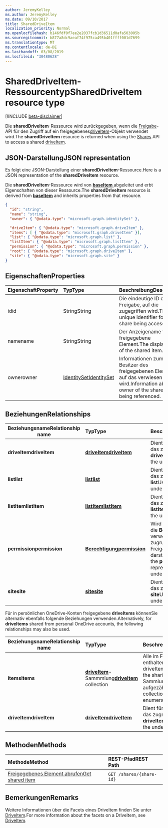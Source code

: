 ```yaml
---
author: JeremyKelley
ms.author: JeremyKelley
ms.date: 09/10/2017
title: SharedDriveItem
localization_priority: Normal
ms.openlocfilehash: b146fdf0f7ee2e2037fcb1d36511d0afa503005b
ms.sourcegitcommit: b877a8dc9aeaf74f975ca495b401ffff001d7699
ms.translationtype: MT
ms.contentlocale: de-DE
ms.lasthandoff: 03/08/2019
ms.locfileid: "30480628"
---
```

# <a name="shareddriveitem-resource-type"></a><span data-ttu-id="db40e-102">SharedDriveItem-Ressourcentyp</span><span class="sxs-lookup"><span data-stu-id="db40e-102">SharedDriveItem resource type</span></span>

[!INCLUDE [beta-disclaimer](../../includes/beta-disclaimer.md)]

<span data-ttu-id="db40e-103">Die **sharedDriveItem**-Ressource wird zurückgegeben, wenn die [Freigabe](../api/shares-get.md)-API für den Zugriff auf ein freigegebenes[driveItem](driveitem.md)-Objekt verwendet wird.</span><span class="sxs-lookup"><span data-stu-id="db40e-103">The **sharedDriveItem** resource is returned when using the [Shares](../api/shares-get.md) API to access a shared [driveItem](driveitem.md).</span></span>

## <a name="json-representation"></a><span data-ttu-id="db40e-104">JSON-Darstellung</span><span class="sxs-lookup"><span data-stu-id="db40e-104">JSON representation</span></span>

<span data-ttu-id="db40e-105">Es folgt eine JSON-Darstellung einer **sharedDriveItem**-Ressource.</span><span class="sxs-lookup"><span data-stu-id="db40e-105">Here is a JSON representation of the **sharedDriveItem** resource.</span></span>

<span data-ttu-id="db40e-106">Die **sharedDriveItem**-Ressource wird von [ **baseItem** ](baseitem.md) abgeleitet und erbt Eigenschaften von dieser Ressource.</span><span class="sxs-lookup"><span data-stu-id="db40e-106">The **sharedDriveItem** resource is derived from [**baseItem**](baseitem.md) and inherits properties from that resource.</span></span>

<!-- {
  "blockType": "resource",
  "baseType": "microsoft.graph.baseItem",
  "optionalProperties": [  ],
  "@odata.type": "microsoft.graph.sharedDriveItem"
}-->

```json
{
  "id": "string",
  "name": "string",
  "owner": { "@odata.type": "microsoft.graph.identitySet" },

  "driveItem": { "@odata.type": "microsoft.graph.driveItem" },
  "items": [ { "@odata.type": "microsoft.graph.driveItem" }],
  "list": { "@odata.type": "microsoft.graph.list" },
  "listItem": { "@odata.type": "microsoft.graph.listItem" },
  "permission": { "@odata.type": "microsoft.graph.permission" },
  "root": { "@odata.type": "microsoft.graph.driveItem" },
  "site": { "@odata.type": "microsoft.graph.site" }
}
```

## <a name="properties"></a><span data-ttu-id="db40e-107">Eigenschaften</span><span class="sxs-lookup"><span data-stu-id="db40e-107">Properties</span></span>

| <span data-ttu-id="db40e-108">Eigenschaft</span><span class="sxs-lookup"><span data-stu-id="db40e-108">Property</span></span> | <span data-ttu-id="db40e-109">Typ</span><span class="sxs-lookup"><span data-stu-id="db40e-109">Type</span></span>                          | <span data-ttu-id="db40e-110">Beschreibung</span><span class="sxs-lookup"><span data-stu-id="db40e-110">Description</span></span>                                                      |
| :------- | :---------------------------- | :--------------------------------------------------------------- |
| <span data-ttu-id="db40e-111">id</span><span class="sxs-lookup"><span data-stu-id="db40e-111">id</span></span>       | <span data-ttu-id="db40e-112">String</span><span class="sxs-lookup"><span data-stu-id="db40e-112">String</span></span>                        | <span data-ttu-id="db40e-113">Die eindeutige ID der Freigabe, auf die zugegriffen wird.</span><span class="sxs-lookup"><span data-stu-id="db40e-113">The unique identifier for the share being accessed.</span></span>              |
| <span data-ttu-id="db40e-114">name</span><span class="sxs-lookup"><span data-stu-id="db40e-114">name</span></span>     | <span data-ttu-id="db40e-115">String</span><span class="sxs-lookup"><span data-stu-id="db40e-115">String</span></span>                        | <span data-ttu-id="db40e-116">Der Anzeigename für das freigegebene Element.</span><span class="sxs-lookup"><span data-stu-id="db40e-116">The display name of the shared item.</span></span>                             |
| <span data-ttu-id="db40e-117">owner</span><span class="sxs-lookup"><span data-stu-id="db40e-117">owner</span></span>    | [<span data-ttu-id="db40e-118">IdentitySet</span><span class="sxs-lookup"><span data-stu-id="db40e-118">IdentitySet</span></span>](identityset.md) | <span data-ttu-id="db40e-119">Informationen zum Besitzer des freigegebenen Elements, auf das verwiesen wird.</span><span class="sxs-lookup"><span data-stu-id="db40e-119">Information about the owner of the shared item being referenced.</span></span> |

## <a name="relationships"></a><span data-ttu-id="db40e-120">Beziehungen</span><span class="sxs-lookup"><span data-stu-id="db40e-120">Relationships</span></span>

| <span data-ttu-id="db40e-121">Beziehungsname</span><span class="sxs-lookup"><span data-stu-id="db40e-121">Relationship name</span></span> | <span data-ttu-id="db40e-122">Typ</span><span class="sxs-lookup"><span data-stu-id="db40e-122">Type</span></span>                | <span data-ttu-id="db40e-123">Beschreibung</span><span class="sxs-lookup"><span data-stu-id="db40e-123">Description</span></span>
| ------------------|:--------------------|:-----------------------------------
| <span data-ttu-id="db40e-124">**driveItem**</span><span class="sxs-lookup"><span data-stu-id="db40e-124">**driveItem**</span></span>     | <span data-ttu-id="db40e-125">[**driveItem**][driveItem]</span><span class="sxs-lookup"><span data-stu-id="db40e-125">[**driveItem**][driveItem]</span></span> | <span data-ttu-id="db40e-126">Dient für den Zugriff auf das zugrunde liegende **driveItem**</span><span class="sxs-lookup"><span data-stu-id="db40e-126">Used to access the underlying **driveItem**</span></span>
| <span data-ttu-id="db40e-127">**list**</span><span class="sxs-lookup"><span data-stu-id="db40e-127">**list**</span></span>          | <span data-ttu-id="db40e-128">[**list**][list]</span><span class="sxs-lookup"><span data-stu-id="db40e-128">[**list**][list]</span></span>           | <span data-ttu-id="db40e-129">Dient für den Zugriff auf das zugrunde liegende **list**</span><span class="sxs-lookup"><span data-stu-id="db40e-129">Used to access the underlying **list**</span></span>
| <span data-ttu-id="db40e-130">**listItem**</span><span class="sxs-lookup"><span data-stu-id="db40e-130">**listItem**</span></span>      | <span data-ttu-id="db40e-131">[**listItem**][listItem]</span><span class="sxs-lookup"><span data-stu-id="db40e-131">[**listItem**][listItem]</span></span>   | <span data-ttu-id="db40e-132">Dient für den Zugriff auf das zugrunde liegende **listItem**</span><span class="sxs-lookup"><span data-stu-id="db40e-132">Used to access the underlying **listItem**</span></span>
| <span data-ttu-id="db40e-133">**permission**</span><span class="sxs-lookup"><span data-stu-id="db40e-133">**permission**</span></span>    | <span data-ttu-id="db40e-134">[**Berechtigung**][permission]</span><span class="sxs-lookup"><span data-stu-id="db40e-134">[**permission**][permission]</span></span> | <span data-ttu-id="db40e-135">Wird zum Zugreifen auf die **Berechtigung** verwendet, die den zugrunde liegenden Freigabe Link darstellt</span><span class="sxs-lookup"><span data-stu-id="db40e-135">Used to access the **permission** representing the underlying sharing link</span></span>
| <span data-ttu-id="db40e-136">**site**</span><span class="sxs-lookup"><span data-stu-id="db40e-136">**site**</span></span>          | <span data-ttu-id="db40e-137">[**site**][site]</span><span class="sxs-lookup"><span data-stu-id="db40e-137">[**site**][site]</span></span>           | <span data-ttu-id="db40e-138">Dient für den Zugriff auf das zugrunde liegende **site**</span><span class="sxs-lookup"><span data-stu-id="db40e-138">Used to access the underlying **site**</span></span>

<span data-ttu-id="db40e-139">Für in persönlichen OneDrive-Konten freigegebene **driveItems** könnenSie alternativ ebenfalls folgende Beziehungen verwenden.</span><span class="sxs-lookup"><span data-stu-id="db40e-139">Alternatively, for **driveItems** shared from personal OneDrive accounts, the following relationships may also be used.</span></span>

| <span data-ttu-id="db40e-140">Beziehungsname</span><span class="sxs-lookup"><span data-stu-id="db40e-140">Relationship name</span></span> | <span data-ttu-id="db40e-141">Typ</span><span class="sxs-lookup"><span data-stu-id="db40e-141">Type</span></span>                         | <span data-ttu-id="db40e-142">Beschreibung</span><span class="sxs-lookup"><span data-stu-id="db40e-142">Description</span></span>
| ------------------|:-----------------------------|:-----------------------------------
| <span data-ttu-id="db40e-143">**items**</span><span class="sxs-lookup"><span data-stu-id="db40e-143">**items**</span></span>         | <span data-ttu-id="db40e-144">[**driveItem**][driveItem]-Sammmlung</span><span class="sxs-lookup"><span data-stu-id="db40e-144">[**driveItem**][driveItem] collection</span></span> | <span data-ttu-id="db40e-145">Alle im Freigabestamm enthaltenen driveItems.</span><span class="sxs-lookup"><span data-stu-id="db40e-145">All driveItems contained in the sharing root.</span></span> <span data-ttu-id="db40e-146">Diese Sammlung kann nicht aufgezählt werden.</span><span class="sxs-lookup"><span data-stu-id="db40e-146">This collection cannot be enumerated.</span></span>
| <span data-ttu-id="db40e-147">**driveItem**</span><span class="sxs-lookup"><span data-stu-id="db40e-147">**driveItem**</span></span>     | <span data-ttu-id="db40e-148">[**driveItem**][driveItem]</span><span class="sxs-lookup"><span data-stu-id="db40e-148">[**driveItem**][driveItem]</span></span>            | <span data-ttu-id="db40e-149">Dient für den Zugriff auf das zugrunde liegende **driveItem**</span><span class="sxs-lookup"><span data-stu-id="db40e-149">Used to access the underlying **driveItem**</span></span>

[driveItem]: driveitem.md
[list]: list.md
[listItem]: listitem.md
[permission]: permission.md
[site]: site.md

## <a name="methods"></a><span data-ttu-id="db40e-150">Methoden</span><span class="sxs-lookup"><span data-stu-id="db40e-150">Methods</span></span>

| <span data-ttu-id="db40e-151">Methode</span><span class="sxs-lookup"><span data-stu-id="db40e-151">Method</span></span>                                  | <span data-ttu-id="db40e-152">REST-Pfad</span><span class="sxs-lookup"><span data-stu-id="db40e-152">REST Path</span></span>                |
| :-------------------------------------- | :----------------------- |
| [<span data-ttu-id="db40e-153">Freigegebenes Element abrufen</span><span class="sxs-lookup"><span data-stu-id="db40e-153">Get shared item</span></span>](../api/shares-get.md) | `GET /shares/{share-id}` |

## <a name="remarks"></a><span data-ttu-id="db40e-154">Bemerkungen</span><span class="sxs-lookup"><span data-stu-id="db40e-154">Remarks</span></span>

<span data-ttu-id="db40e-155">Weitere Informationen über die Facets eines DriveItem finden Sie unter [DriveItem](driveitem.md).</span><span class="sxs-lookup"><span data-stu-id="db40e-155">For more information about the facets on a DriveItem, see [DriveItem](driveitem.md).</span></span>

<!--
{
  "type": "#page.annotation",
  "description": "Share resource returns information about a shared item or collection of items.",
  "keywords": "share,shared,sharing root,shared files, shared items",
  "section": "documentation",
  "tocPath": "Resources/Share",
  "suppressions": [
    "Error: /api-reference/beta/resources/shareddriveitem.md:\r\n      Exception processing links.\r\n    System.ArgumentException: Link Definition was null. Link text: !INCLUDE [beta-disclaimer](../../includes/beta-disclaimer.md)\r\n      at ApiDoctor.Validation.DocFile.get_LinkDestinations()\r\n      at ApiDoctor.Validation.DocSet.ValidateLinks(Boolean includeWarnings, String[] relativePathForFiles, IssueLogger issues, Boolean requireFilenameCaseMatch, Boolean printOrphanedFiles)"
  ]
}
-->
